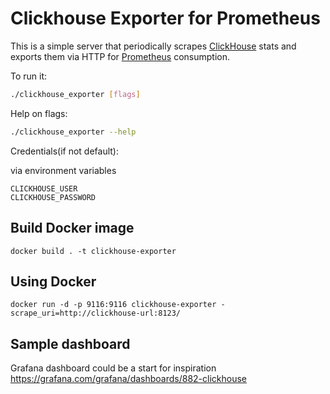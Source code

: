 # Clickhouse Exporter for Prometheus

This is a simple server that periodically scrapes [ClickHouse](https://clickhouse.tech/) stats and exports them via HTTP for [Prometheus](https://prometheus.io/)
consumption.

To run it:

```bash
./clickhouse_exporter [flags]
```

Help on flags:
```bash
./clickhouse_exporter --help
```

Credentials(if not default):

via environment variables
```
CLICKHOUSE_USER
CLICKHOUSE_PASSWORD
```

## Build Docker image
```
docker build . -t clickhouse-exporter
```

## Using Docker

```
docker run -d -p 9116:9116 clickhouse-exporter -scrape_uri=http://clickhouse-url:8123/
```
## Sample dashboard
Grafana dashboard could be a start for inspiration https://grafana.com/grafana/dashboards/882-clickhouse

